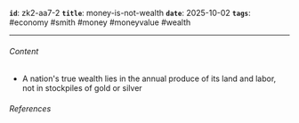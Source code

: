 **`id`**: zk2-aa7-2
**`title`**: money-is-not-wealth
**`date`**: 2025-10-02
**`tags`**: #economy #smith #money #moneyvalue #wealth

---

###### Content

-   A nation's true wealth lies in the annual produce of its land and labor, not in stockpiles of gold or silver

###### References
